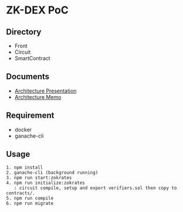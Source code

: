 # ZK-DEX PoC

## Directory

- Front
- Circuit
- SmartContract

## Documents
- [Architecture Presentation](https://docs.google.com/presentation/d/1j7oluYl4r9W-ybOwrfmAuU8s7QM74hXAotucHQ2AMNw/edit?usp=sharing)
- [Architecture Memo](https://www.notion.so/onther/zk-dex-48afbac555c34255a2c567bf0a8490dd)

## Requirement
- docker
- ganache-cli

## Usage
	1. npm install
	2. ganache-cli (background running)
	3. npm run start:zokrates
	4. npm run initialize:zokrates
	   : circuit compile, setup and export verifiers.sol then copy to contracts/.
	5. npm run compile
    6. npm run migrate
